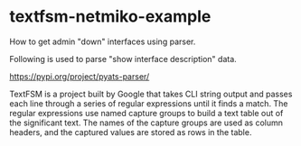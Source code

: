 # textfsm-netmiko-example
How to get admin "down" interfaces using parser. 

Following is used to parse "show interface description" data. 

https://pypi.org/project/pyats-parser/

TextFSM is a project built by Google that takes CLI string output and passes each line through a series of regular expressions until it finds a match. The regular expressions use named capture groups to build a text table out of the significant text. The names of the capture groups are used as column headers, and the captured values are stored as rows in the table.
